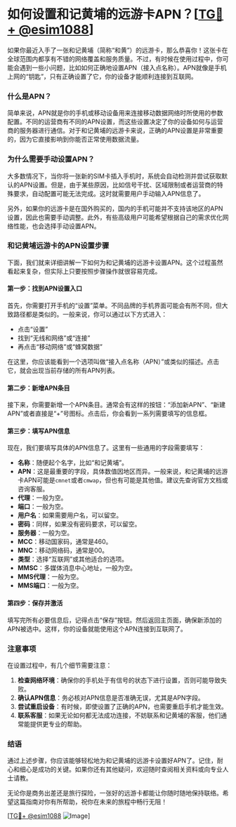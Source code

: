 # 如何设置和记黄埔的远游卡APN？[[TG💪+ @esim1088](https://t.me/s/esim1088)]

如果你最近入手了一张和记黄埔（简称“和黄”）的远游卡，那么恭喜你！这张卡在全球范围内都享有不错的网络覆盖和服务质量。不过，有时候在使用过程中，你可能会遇到一些小问题，比如如何正确地设置APN（接入点名称）。APN就像是手机上网的“钥匙”，只有正确设置了它，你的设备才能顺利连接到互联网。

### 什么是APN？

简单来说，APN就是你的手机或移动设备用来连接移动数据网络时所使用的参数配置。不同的运营商有不同的APN设置，而这些设置决定了你的设备如何与运营商的服务器进行通信。对于和记黄埔的远游卡来说，正确的APN设置是非常重要的，因为它直接影响到你能否正常使用数据流量。

### 为什么需要手动设置APN？

大多数情况下，当你将一张新的SIM卡插入手机时，系统会自动检测并尝试获取默认的APN设置。但是，由于某些原因，比如信号干扰、区域限制或者运营商的特殊要求，自动配置可能无法完成。这时就需要用户手动输入APN信息了。

另外，如果你的远游卡是在国外购买的，国内的手机可能并不支持该地区的APN设置，因此也需要手动调整。此外，有些高级用户可能希望根据自己的需求优化网络性能，也会选择手动设置APN。

### 和记黄埔远游卡的APN设置步骤

下面，我们就来详细讲解一下如何为和记黄埔的远游卡设置APN。这个过程虽然看起来复杂，但实际上只要按照步骤操作就很容易完成。

#### 第一步：找到APN设置入口

首先，你需要打开手机的“设置”菜单。不同品牌的手机界面可能会有所不同，但大致路径都是类似的。一般来说，你可以通过以下方式进入：

- 点击“设置”
- 找到“无线和网络”或“连接”
- 再点击“移动网络”或“蜂窝数据”

在这里，你应该能看到一个选项叫做“接入点名称（APN）”或类似的描述。点击它，就会出现当前存储的所有APN列表。

#### 第二步：新增APN条目

接下来，你需要新增一个APN条目。通常会有这样的按钮：“添加新APN”、“新建APN”或者直接是“+”号图标。点击后，你会看到一系列需要填写的信息框。

#### 第三步：填写APN信息

现在，我们要填写具体的APN信息了。这里有一些通用的字段需要填写：

- **名称**：随便起个名字，比如“和记黄埔”。
- **APN**：这是最重要的字段，具体数值因地区而异。一般来说，和记黄埔的远游卡APN可能是`cmnet`或者`cmwap`，但也有可能是其他值。建议先查询官方文档或咨询客服。
- **代理**：一般为空。
- **端口**：一般为空。
- **用户名**：如果需要用户名，可以留空。
- **密码**：同样，如果没有密码要求，可以留空。
- **服务器**：一般为空。
- **MCC**：移动国家码，通常是460。
- **MNC**：移动网络码，通常是00。
- **类型**：选择“互联网”或其他适合的选项。
- **MMSC**：多媒体消息中心地址，一般为空。
- **MMS代理**：一般为空。
- **MMS端口**：一般为空。

#### 第四步：保存并激活

填写完所有必要信息后，记得点击“保存”按钮。然后返回主页面，确保新添加的APN被选中。这样，你的设备就能使用这个APN连接到互联网了。

### 注意事项

在设置过程中，有几个细节需要注意：

1. **检查网络环境**：确保你的手机处于有信号的状态下进行设置，否则可能导致失败。
2. **确认APN信息**：务必核对APN信息是否准确无误，尤其是APN字段。
3. **尝试重启设备**：有时候，即使设置了正确的APN，也需要重启手机才能生效。
4. **联系客服**：如果无论如何都无法成功连接，不妨联系和记黄埔的客服，他们通常能提供更专业的帮助。

### 结语

通过上述步骤，你应该能够轻松地为和记黄埔的远游卡设置好APN了。记住，耐心和细心是成功的关键。如果你还有其他疑问，欢迎随时查阅相关资料或向专业人士请教。

无论你是商务出差还是旅行探险，一张好的远游卡都能让你随时随地保持联络。希望这篇指南对你有所帮助，祝你在未来的旅程中畅行无阻！

[[TG💪+ @esim1088](https://t.me/s/esim1088) ![Image](https://i.postimg.cc/4NQfJmqS/Snipaste-2025-05-13-00-14-12.png)]